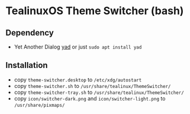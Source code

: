 # TealinuxOS Theme Switcher (bash)

## Dependency
* Yet Another Dialog [yad](https://github.com/v1cont/yad#building-git-version) or just `sudo apt install yad`

## Installation
* copy `theme-switcher.desktop` to `/etc/xdg/autostart`
* copy `theme-switcher.sh` to `/usr/share/tealinux/ThemeSwitcher/`
* copy `theme-switcher-tray.sh` to `/usr/share/tealinux/ThemeSwitcher/`
* copy `icon/switcher-dark.png` and `icon/switcher-light.png` to `/usr/share/pixmaps/`
